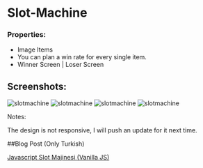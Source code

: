 # Slot-Machine

### Properties:

<ul>
<li>Image Items</li>
<li>You can plan a win rate for every single item.</li>
<li>Winner Screen | Loser Screen</li>
</ul>

## Screenshots:

![slotmachine](https://user-images.githubusercontent.com/51473263/183242097-86ac747e-3d76-419c-8c68-966bd9e581f0.png)
![slotmachine](https://user-images.githubusercontent.com/51473263/183242182-a10d44fd-9687-45b8-b2c3-de1c53101175.png)
![slotmachine](https://user-images.githubusercontent.com/51473263/183242169-60b1a32d-362b-4341-8ef5-df2f7e235498.png)
![slotmachine](https://user-images.githubusercontent.com/51473263/183242217-631348ab-47c8-49c8-8e98-18c8fe6eca89.png)

Notes:

The design is not responsive, I will push an update for it next time.

##Blog Post (Only Turkish)

<a href="https://kodlayiruk.com/javascript-ile-slot-makinesi-vanilla-js/">Javascript Slot Majinesi (Vanilla JS)</a>
